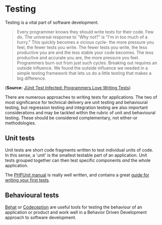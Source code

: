 # Testing

Testing is a vital part of software development.

> Every programmer knows they should write tests for their code. Few do. The universal response to "Why not?" is "I'm in too much of a hurry." This quickly becomes a vicious cycle- the more pressure you feel, the fewer tests you write. The fewer tests you write, the less productive you are and the less stable your code becomes. The less productive and accurate you are, the more pressure you feel. Programmers burn out from just such cycles. Breaking out requires an outside influence. We found the outside influence we needed in a simple testing framework that lets us do a little testing that makes a big difference.

(**Source:** [JUnit Test Infected: Programmers Love Writing Tests](http://junit.sourceforge.net/doc/testinfected/testing.htm))

There are numerous approaches to writing tests for applications. The two of most significance for technical delivery are unit testing and behavioural testing, but regression testing and integration testing are also important considerations and may be tackled within the rubric of unit and behavioural testing. These should be considered complementary, not either-or methodologies.
 
## Unit tests

Unit tests are short code fragments written to test individual units of code. In this sense, a 'unit' is the smallest testable part of an application. Unit tests grouped together can then test specific components _and_ the whole application.

The [PHPUnit manual](https://phpunit.de/) is really well written, and contains a great [guide for writing your first tests](https://phpunit.de/getting-started.html).

## Behavioural tests

[Behat](http://behat.org/en/latest/) or [Codeception](http://codeception.com/) are useful tools for testing the behaviour of an application or product and work well in a Behavior Driven Development approach to software development.
